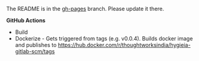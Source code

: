 The README is in the [gh-pages](https://github.com/capitalone/Hygieia/blob/gh-pages/pages/hygieia/collectors/scm/gitlab.md) branch. Please update it there.

**GitHub Actions**
- Build
- Dockerize - Gets triggered from tags (e.g. v0.0.4). Builds docker image and publishes to https://hub.docker.com/r/thoughtworksindia/hygieia-gitlab-scm/tags
